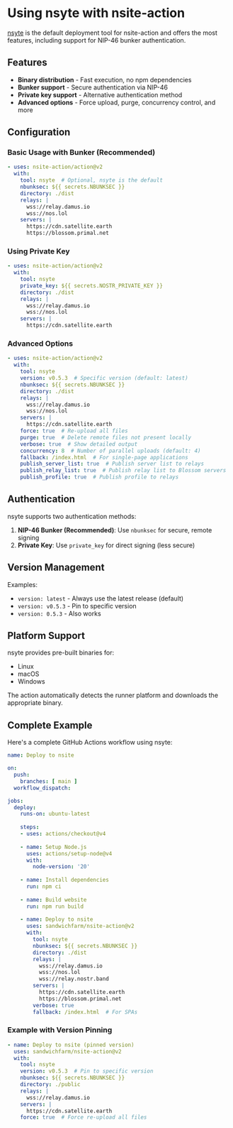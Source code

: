# Using nsyte with nsite-action

[nsyte](https://github.com/sandwichfarm/nsyte) is the default deployment tool for nsite-action and offers the most features, including support for NIP-46 bunker authentication.

## Features

- **Binary distribution** - Fast execution, no npm dependencies
- **Bunker support** - Secure authentication via NIP-46
- **Private key support** - Alternative authentication method
- **Advanced options** - Force upload, purge, concurrency control, and more

## Configuration

### Basic Usage with Bunker (Recommended)

```yaml
- uses: nsite-action/action@v2
  with:
    tool: nsyte  # Optional, nsyte is the default
    nbunksec: ${{ secrets.NBUNKSEC }}
    directory: ./dist
    relays: |
      wss://relay.damus.io
      wss://nos.lol
    servers: |
      https://cdn.satellite.earth
      https://blossom.primal.net
```

### Using Private Key

```yaml
- uses: nsite-action/action@v2
  with:
    tool: nsyte
    private_key: ${{ secrets.NOSTR_PRIVATE_KEY }}
    directory: ./dist
    relays: |
      wss://relay.damus.io
      wss://nos.lol
    servers: |
      https://cdn.satellite.earth
```

### Advanced Options

```yaml
- uses: nsite-action/action@v2
  with:
    tool: nsyte
    version: v0.5.3  # Specific version (default: latest)
    nbunksec: ${{ secrets.NBUNKSEC }}
    directory: ./dist
    relays: |
      wss://relay.damus.io
      wss://nos.lol
    servers: |
      https://cdn.satellite.earth
    force: true  # Re-upload all files
    purge: true  # Delete remote files not present locally
    verbose: true  # Show detailed output
    concurrency: 8  # Number of parallel uploads (default: 4)
    fallback: /index.html  # For single-page applications
    publish_server_list: true  # Publish server list to relays
    publish_relay_list: true  # Publish relay list to Blossom servers
    publish_profile: true  # Publish profile to relays
```

## Authentication

nsyte supports two authentication methods:

1. **NIP-46 Bunker (Recommended)**: Use `nbunksec` for secure, remote signing
2. **Private Key**: Use `private_key` for direct signing (less secure)

## Version Management

Examples:
- `version: latest` - Always use the latest release (default)
- `version: v0.5.3` - Pin to specific version
- `version: 0.5.3` - Also works

## Platform Support

nsyte provides pre-built binaries for:
- Linux
- macOS
- Windows

The action automatically detects the runner platform and downloads the appropriate binary.

## Complete Example

Here's a complete GitHub Actions workflow using nsyte:

```yaml
name: Deploy to nsite

on:
  push:
    branches: [ main ]
  workflow_dispatch:

jobs:
  deploy:
    runs-on: ubuntu-latest
    
    steps:
    - uses: actions/checkout@v4
    
    - name: Setup Node.js
      uses: actions/setup-node@v4
      with:
        node-version: '20'
        
    - name: Install dependencies
      run: npm ci
      
    - name: Build website
      run: npm run build
      
    - name: Deploy to nsite
      uses: sandwichfarm/nsite-action@v2
      with:
        tool: nsyte
        nbunksec: ${{ secrets.NBUNKSEC }}
        directory: ./dist
        relays: |
          wss://relay.damus.io
          wss://nos.lol
          wss://relay.nostr.band
        servers: |
          https://cdn.satellite.earth
          https://blossom.primal.net
        verbose: true
        fallback: /index.html  # For SPAs
```

### Example with Version Pinning

```yaml
- name: Deploy to nsite (pinned version)
  uses: sandwichfarm/nsite-action@v2
  with:
    tool: nsyte
    version: v0.5.3  # Pin to specific version
    nbunksec: ${{ secrets.NBUNKSEC }}
    directory: ./public
    relays: |
      wss://relay.damus.io
    servers: |
      https://cdn.satellite.earth
    force: true  # Force re-upload all files
```